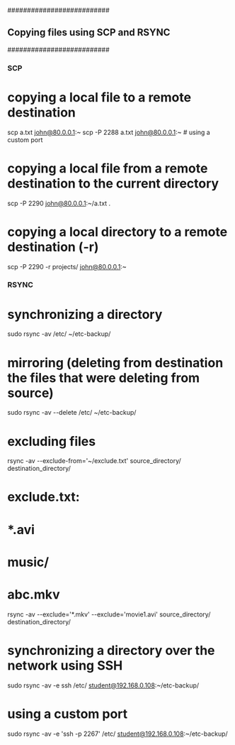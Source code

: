 ##########################

## Copying files using SCP and RSYNC

##########################

### SCP

# copying a local file to a remote destination

scp a.txt john@80.0.0.1:~
scp -P 2288 a.txt john@80.0.0.1:~ # using a custom port

# copying a local file from a remote destination to the current directory

scp -P 2290 john@80.0.0.1:~/a.txt .

# copying a local directory to a remote destination (-r)

scp -P 2290 -r projects/ john@80.0.0.1:~

### RSYNC

# synchronizing a directory

sudo rsync -av /etc/ ~/etc-backup/

# mirroring (deleting from destination the files that were deleting from source)

sudo rsync -av --delete /etc/ ~/etc-backup/

# excluding files

rsync -av --exclude-from='~/exclude.txt' source_directory/ destination_directory/

# exclude.txt:

# \*.avi

# music/

# abc.mkv

rsync -av --exclude='\*.mkv' --exclude='movie1.avi' source_directory/ destination_directory/

# synchronizing a directory over the network using SSH

sudo rsync -av -e ssh /etc/ student@192.168.0.108:~/etc-backup/

# using a custom port

sudo rsync -av -e 'ssh -p 2267' /etc/ student@192.168.0.108:~/etc-backup/
